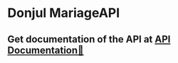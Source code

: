 # Donjul MariageAPI

## Get documentation of the API at [API Documentation📖](https://mariage.donjul-service.com/documentation)
